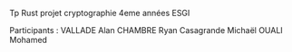 Tp Rust projet cryptographie 4eme années ESGI

Participants :
VALLADE Alan
CHAMBRE Ryan
Casagrande Michaël
OUALI Mohamed
